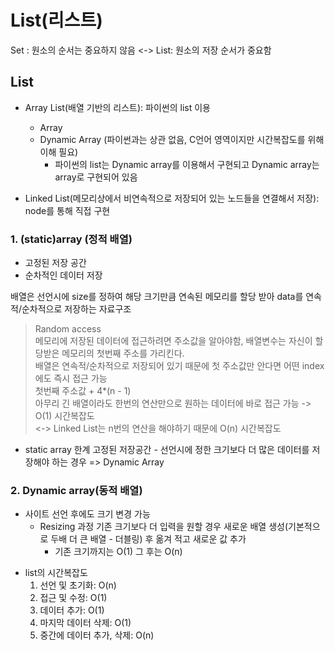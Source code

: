 # List(리스트)

Set : 원소의 순서는 중요하지 않음 <-> List: 원소의 저장 순서가 중요함

## List
  - Array List(배열 기반의 리스트): 파이썬의 list 이용
    - Array
    - Dynamic Array
    (파이썬과는 상관 없음, C언어 영역이지만 시간복잡도를 위해 이해 필요)
      * 파이썬의 list는 Dynamic array를 이용해서 구현되고 Dynamic array는 array로 구현되어 있음
        
  - Linked List(메모리상에서 비연속적으로 저장되어 있는 노드들을 연결해서 저장): node를 통해 직접 구현


### 1. (static)array (정적 배열)
  - 고정된 저장 공간
  - 순차적인 데이터 저장
 
  배열은 선언시에 size를 정하여 해당 크기만큼 연속된 메모리를 할당 받아 data를 연속적/순차적으로 저장하는 자료구조

> Random access   
> 메모리에 저장된 데이터에 접근하려면 주소값을 알아야함, 배열변수는 자신이 할당받은 메모리의 첫번째 주소를 가리킨다.  
> 배열은 연속적/순차적으로 저장되어 있기 때문에 첫 주소값만 안다면 어떤 index에도 즉시 접근 가능  
> 첫번째 주소값 + 4*(n - 1)  
> 아무리 긴 배열이라도 한번의 연산만으로 원하는 데이터에 바로 접근 가능 -> O(1) 시간복잡도  
> <-> Linked List는 n번의 연산을 해야하기 때문에 O(n) 시간복잡도

* static array 한계
  고정된 저장공간 - 선언시에 정한 크기보다 더 많은 데이터를 저장해야 하는 경우 => Dynamic Array


### 2. Dynamic array(동적 배열)
  - 사이트 선언 후에도 크기 변경 가능
    * Resizing 과정
      기존 크기보다 더 입력을 원할 경우 새로운 배열 생성(기본적으로 두배 더 큰 배열 - 더블링) 후 옮겨 적고 새로운 값 추가
      - 기존 크기까지는 O(1) 그 후는 O(n)
     

* list의 시간복잡도
  1. 선언 및 초기화: O(n)
  2. 접근 및 수정: O(1)
  3. 데이터 추가: O(1)
  4. 마지막 데이터 삭제: O(1)
  5. 중간에 데이터 추가, 삭제: O(n)
